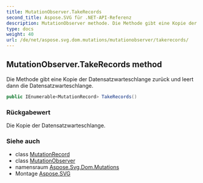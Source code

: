 ```yaml
---
title: MutationObserver.TakeRecords
second_title: Aspose.SVG für .NET-API-Referenz
description: MutationObserver methode. Die Methode gibt eine Kopie der Datensatzwarteschlange zurück und leert dann die Datensatzwarteschlange.
type: docs
weight: 40
url: /de/net/aspose.svg.dom.mutations/mutationobserver/takerecords/
---
```

## MutationObserver.TakeRecords method

Die Methode gibt eine Kopie der Datensatzwarteschlange zurück und leert dann die Datensatzwarteschlange.

```csharp
public IEnumerable<MutationRecord> TakeRecords()
```

### Rückgabewert

Die Kopie der Datensatzwarteschlange.

### Siehe auch

* class [MutationRecord](../../mutationrecord/)
* class [MutationObserver](../)
* namensraum [Aspose.Svg.Dom.Mutations](../../mutationobserver/)
* Montage [Aspose.SVG](../../../)


